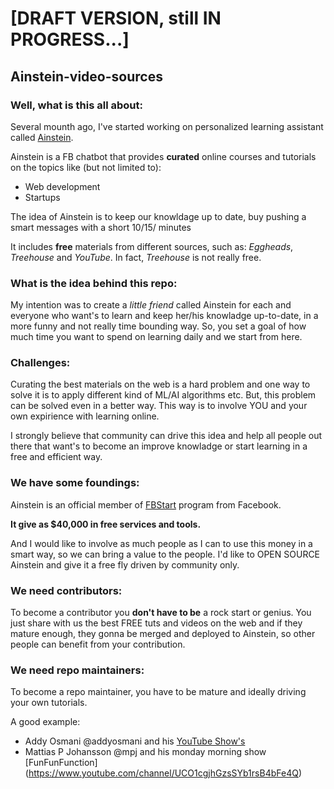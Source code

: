 # [DRAFT VERSION, still IN PROGRESS...]
## Ainstein-video-sources

### Well, what is this all about:

Several mounth ago, I've started working on personalized learning assistant called [Ainstein](m.me/ainsteinio?ref=github).

Ainstein is a FB chatbot that provides __curated__ online courses and tutorials on the topics like (but not limited to):
 - Web development
 - Startups

The idea of Ainstein is to keep our knowldage up to date, buy pushing a smart messages with a short 10/15/ minutes 

It includes __free__ materials from different sources, such as: _Eggheads_, _Treehouse_ and _YouTube_. In fact, _Treehouse_ is not really free.

### What is the idea behind this repo:

My intention was to create a _little friend_ called Ainstein for each and everyone who want's to learn and keep her/his knowladge up-to-date, in a more funny and not really time bounding way. So, you set a goal of how much time you want to spend on learning daily and we start from here.

### Challenges:

Curating the best materials on the web is a hard problem and one way to solve it is to apply different kind of ML/AI algorithms etc. But, this problem can be solved even in a better way. This way is to involve YOU and your own expirience with learning online.

I strongly believe that community can drive this idea and help all people out there that want's to become an improve knowladge or start learning in a free and efficient way.

### We have some foundings:

Ainstein is an official member of [FBStart](https://developers.facebook.com/fbstart) program from Facebook.

__It give as $40,000 in free services and tools.__

And I would like to involve as much people as I can to use this money in a smart way, so we can bring a value to the people.
I'd like to OPEN SOURCE Ainstein and give it a free fly driven by community only.

### We need contributors:

To become a contributor you __don't have to be__ a rock start or genius. You just share with us the best FREE tuts and videos on the web and if they mature enough, they gonna be merged and deployed to Ainstein, so other people can benefit from your contribution.

### We need repo maintainers:

To become a repo maintainer, you have to be mature and ideally driving your own tutorials. 

A good example:
 - Addy Osmani @addyosmani and his [YouTube Show's](https://www.youtube.com/playlist?list=PLNYkxOF6rcIB3ci6nwNyLYNU6RDOU3YyL)
 - Mattias P Johansson @mpj and his monday morning show [FunFunFunction] (https://www.youtube.com/channel/UCO1cgjhGzsSYb1rsB4bFe4Q)







